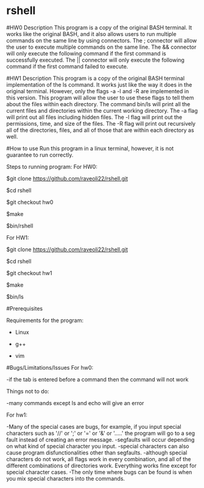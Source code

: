 # rshell

#HW0 Description
This program is a copy of the original BASH terminal. It works like the original BASH, and it also allows users to run multiple commands on the same line by using connectors.
The ; connector will allow the user to execute multiple commands on the same line.
The && connector will only execute the following command if the first command is successfully executed.
The || connector will only execute the following command if the first command failed to execute.

#HW1 Description
This program is a copy of the original BASH terminal implementation of the ls command. It works just like the way it does in the original terminal. However, only the flags -a -l and -R are implemented in this version. This program will allow the user to use these flags to tell them about the files within each directory. The command bin/ls will print all the current files and directories within the current working directory. The -a flag will print out all files including hidden files. The -l flag will print out the permissions, time, and size of the files. The -R flag will print out recursively all of the directories, files, and all of those that are within each directory as well. 

#How to use
Run this program in a linux terminal, however, it is not guarantee to run correctly.

Steps to running program:
For HW0:

$git clone https://github.com/raveoli22/rshell.git

$cd rshell

$git checkout hw0

$make

$bin/rshell

For HW1: 

$git clone https://github.com/raveoli22/rshell.git

$cd rshell

$git checkout hw1

$make

$bin/ls


#Prerequisites

Requirements for the program:

- Linux

- g++

- vim

#Bugs/Limitations/Issues
For hw0:

-if the tab is entered before a command then the command will not work

Things not to do:

-many commands except ls and echo will give an error

For hw1:

-Many of the special cases are bugs, for example, if you input special characters such as '//' or ';' or '=' or '&' or '.....' the program will go to a seg fault instead of creating an error message.
-segfaults will occur depending on what kind of special character you input.
-special characters can also cause program disfunctionalities other than segfaults.
-although special characters do not work, all flags work in every combination, and all of the different combinations of directories work. Everything works fine except for special character cases.
-The only time where bugs can be found is when you mix special characters into the commands.




